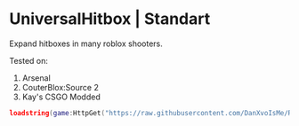# UniversalHitbox | Standart
Expand hitboxes in many roblox shooters.

Tested on:
1. Arsenal
2. CouterBlox:Source 2
3. Kay's CSGO Modded

```lua
loadstring(game:HttpGet("https://raw.githubusercontent.com/DanXvoIsMe/RobloxScripts/main/UniversalHitbox/obf.lua"), true)()
```
